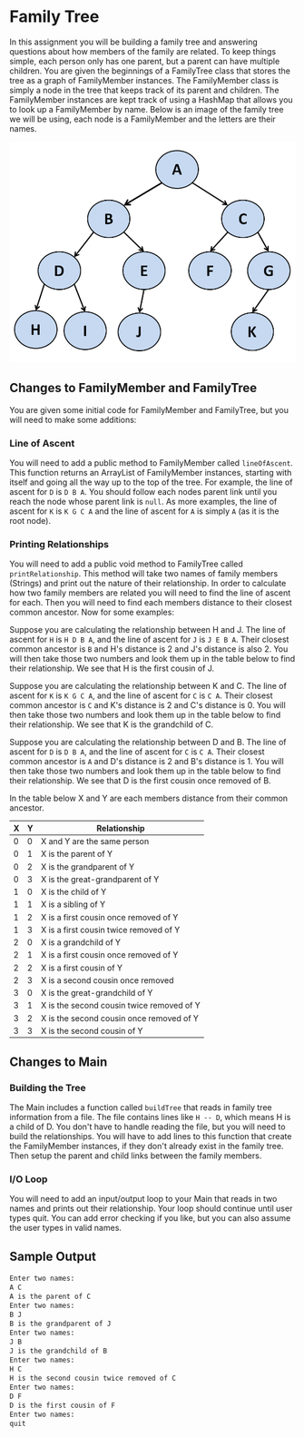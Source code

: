 # Family Tree

In this assignment you will be building a family tree and answering questions about how members of the family are related. To keep things simple, each person only has one parent, but a parent can have multiple children. You are given the beginnings of a FamilyTree class that stores the tree as a graph of FamilyMember instances. The FamilyMember class is simply a node in the tree that keeps track of its parent and children. The FamilyMember instances are kept track of using a HashMap that allows you to look up a FamilyMember by name. Below is an image of the family tree we will be using, each node is a FamilyMember and the letters are their names.

![The family tree for the problem.](/tree.png "Family Tree")

## Changes to FamilyMember and FamilyTree

You are given some initial code for FamilyMember and FamilyTree, but you will need to make some additions:

### Line of Ascent

You will need to add a public method to FamilyMember called `lineOfAscent`. This function returns an ArrayList of FamilyMember instances, starting with itself and going all the way up to the top of the tree. For example, the line of ascent for `D` is `D B A`. You should follow each nodes parent link until you reach the node whose parent link is `null`. As more examples, the line of ascent for `K` is `K G C A` and the line of ascent for `A` is simply `A` (as it is the root node).

### Printing Relationships

You will need to add a public void method to FamilyTree called `printRelationship`. This method will take two names of family members (Strings) and print out the nature of their relationship. In order to calculate how two family members are related you will need to find the line of ascent for each. Then you will need to find each members distance to their closest common ancestor. Now for some examples:

Suppose you are calculating the relationship between H and J. The line of ascent for `H` is `H D B A`, and the line of ascent for `J` is `J E B A`. Their closest common ancestor is `B` and H's distance is 2 and J's distance is also 2. You will then take those two numbers and look them up in the table below to find their relationship. We see that H is the first cousin of J.

Suppose you are calculating the relationship between K and C. The line of ascent for `K` is `K G C A`, and the line of ascent for `C` is `C A`. Their closest common ancestor is `C` and K's distance is 2 and C's distance is 0. You will then take those two numbers and look them up in the table below to find their relationship. We see that K is the grandchild of C.

Suppose you are calculating the relationship between D and B. The line of ascent for `D` is `D B A`, and the line of ascent for `C` is `C A`. Their closest common ancestor is `A` and D's distance is 2 and B's distance is 1. You will then take those two numbers and look them up in the table below to find their relationship. We see that D is the first cousin once removed of B.

In the table below X and Y are each members distance from their common ancestor. 

| X | Y | Relationship |
| - | - | ------------ |
| 0 | 0 | X and Y are the same person |
| 0 | 1 | X is the parent of Y |
| 0 | 2 | X is the grandparent of Y |
| 0 | 3 | X is the great-grandparent of Y |
| 1 | 0 | X is the child of Y |
| 1 | 1 | X is a sibling of Y |
| 1 | 2 | X is a first cousin once removed of Y |
| 1 | 3 | X is a first cousin twice removed of Y |
| 2 | 0 | X is a grandchild of Y |
| 2 | 1 | X is a first cousin once removed of Y |
| 2 | 2 | X is a first cousin of Y |
| 2 | 3 | X is a second cousin once removed |
| 3 | 0 | X is the great-grandchild of Y |
| 3 | 1 | X is the second cousin twice removed of Y |
| 3 | 2 | X is the second cousin once removed of Y |
| 3 | 3 | X is the second cousin of Y |

## Changes to Main

### Building the Tree
The Main includes a function called `buildTree` that reads in family tree information from a file. The file contains lines like `H -- D`,  which means H is a child of D. You don't have to handle reading the file, but you will need to build the relationships. You will have to add lines to this function that create the FamilyMember instances, if they don't already exist in the family tree. Then setup the parent and child links between the family members.

### I/O Loop
You will need to add an input/output loop to your Main that reads in two names and prints out their relationship. Your loop should continue until user types quit. You can add error checking if you like, but you can also assume the user types in valid names.

## Sample Output
```
Enter two names:
A C
A is the parent of C
Enter two names:
B J
B is the grandparent of J
Enter two names:
J B
J is the grandchild of B
Enter two names:
H C
H is the second cousin twice removed of C
Enter two names:
D F
D is the first cousin of F
Enter two names:
quit
```